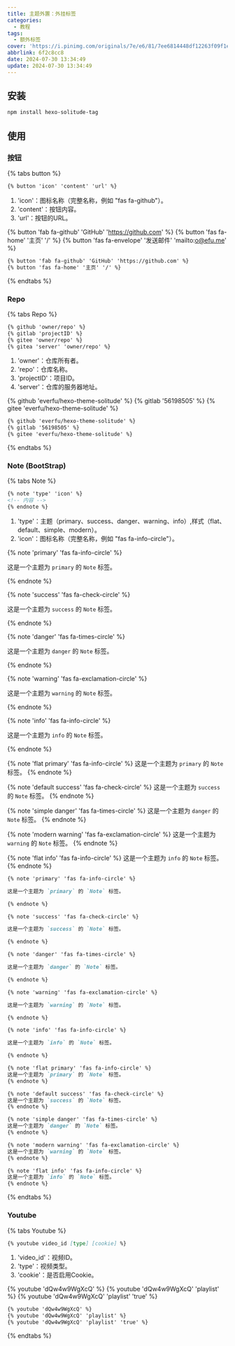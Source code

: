 ```yaml
---
title: 主题外置：外挂标签
categories:
  - 教程
tags:
  - 额外标签
cover: 'https://i.pinimg.com/originals/7e/e6/81/7ee6814448df12263f09f1e70a8a9ca6.jpg'
abbrlink: 6f2c8cc8
date: 2024-07-30 13:34:49
update: 2024-07-30 13:34:49
---
```


## 安装

```bash
npm install hexo-solitude-tag
```

## 使用

### 按钮

{% tabs button %}
<!-- tab 语法 -->

```markdown
{% button 'icon' 'content' 'url' %}
```

<!-- endtab -->

<!-- tab 参数 -->

1. 'icon'：图标名称（完整名称，例如 "fas fa-github"）。
2. 'content'：按钮内容。
3. 'url'：按钮的URL。

<!-- endtab -->

<!-- tab 预览 -->

{% button 'fab fa-github' 'GitHub' 'https://github.com' %}
{% button 'fas fa-home' '主页' '/' %}
{% button 'fas fa-envelope' '发送邮件' 'mailto:o@efu.me' %}
<!-- endtab -->

<!-- tab 源代码 -->

```markdown
{% button 'fab fa-github' 'GitHub' 'https://github.com' %}
{% button 'fas fa-home' '主页' '/' %}
```

<!-- endtab -->

{% endtabs %}

### Repo

{% tabs Repo %}
<!-- tab 语法 -->

```markdown
{% github 'owner/repo' %}
{% gitlab 'projectID' %}
{% gitee 'owner/repo' %}
{% gitea 'server' 'owner/repo' %}
```

<!-- endtab -->

<!-- tab 参数 -->

1. 'owner'：仓库所有者。
2. 'repo'：仓库名称。
3. 'projectID'：项目ID。
4. 'server'：仓库的服务器地址。

<!-- endtab -->

<!-- tab 预览 -->

{% github 'everfu/hexo-theme-solitude' %}
{% gitlab '56198505' %}
{% gitee 'everfu/hexo-theme-solitude' %}

<!-- endtab -->

<!-- tab 源代码 -->

```markdown
{% github 'everfu/hexo-theme-solitude' %}
{% gitlab '56198505' %}
{% gitee 'everfu/hexo-theme-solitude' %}
```

<!-- endtab -->

{% endtabs %}

### Note (BootStrap)

{% tabs Note %}
<!-- tab 语法 -->

```markdown
{% note 'type' 'icon' %}
<!-- 内容 -->
{% endnote %}
```

<!-- endtab -->

<!-- tab 参数 -->

1. 'type'：主题（primary、success、danger、warning、info）,样式（flat、default、simple、modern）。
2. 'icon'：图标名称（完整名称，例如 "fas fa-info-circle"）。

<!-- endtab -->

<!-- tab 预览 -->

{% note 'primary' 'fas fa-info-circle' %}

这是一个主题为 `primary` 的 `Note` 标签。

{% endnote %}

{% note 'success' 'fas fa-check-circle' %}

这是一个主题为 `success` 的 `Note` 标签。

{% endnote %}

{% note 'danger' 'fas fa-times-circle' %}

这是一个主题为 `danger` 的 `Note` 标签。

{% endnote %}

{% note 'warning' 'fas fa-exclamation-circle' %}

这是一个主题为 `warning` 的 `Note` 标签。

{% endnote %}

{% note 'info' 'fas fa-info-circle' %}

这是一个主题为 `info` 的 `Note` 标签。

{% endnote %}

{% note 'flat primary' 'fas fa-info-circle' %}
这是一个主题为 `primary` 的 `Note` 标签。
{% endnote %}

{% note 'default success' 'fas fa-check-circle' %}
这是一个主题为 `success` 的 `Note` 标签。
{% endnote %}

{% note 'simple danger' 'fas fa-times-circle' %}
这是一个主题为 `danger` 的 `Note` 标签。
{% endnote %}

{% note 'modern warning' 'fas fa-exclamation-circle' %}
这是一个主题为 `warning` 的 `Note` 标签。
{% endnote %}

{% note 'flat info' 'fas fa-info-circle' %}
这是一个主题为 `info` 的 `Note` 标签。
{% endnote %}

<!-- endtab -->

<!-- tab 源代码 -->

```markdown
{% note 'primary' 'fas fa-info-circle' %}

这是一个主题为 `primary` 的 `Note` 标签。

{% endnote %}

{% note 'success' 'fas fa-check-circle' %}

这是一个主题为 `success` 的 `Note` 标签。

{% endnote %}

{% note 'danger' 'fas fa-times-circle' %}

这是一个主题为 `danger` 的 `Note` 标签。

{% endnote %}

{% note 'warning' 'fas fa-exclamation-circle' %}

这是一个主题为 `warning` 的 `Note` 标签。

{% endnote %}

{% note 'info' 'fas fa-info-circle' %}

这是一个主题为 `info` 的 `Note` 标签。

{% endnote %}

{% note 'flat primary' 'fas fa-info-circle' %}
这是一个主题为 `primary` 的 `Note` 标签。
{% endnote %}

{% note 'default success' 'fas fa-check-circle' %}
这是一个主题为 `success` 的 `Note` 标签。
{% endnote %}

{% note 'simple danger' 'fas fa-times-circle' %}
这是一个主题为 `danger` 的 `Note` 标签。
{% endnote %}

{% note 'modern warning' 'fas fa-exclamation-circle' %}
这是一个主题为 `warning` 的 `Note` 标签。
{% endnote %}

{% note 'flat info' 'fas fa-info-circle' %}
这是一个主题为 `info` 的 `Note` 标签。
{% endnote %}
```

<!-- endtab -->

{% endtabs %}

### Youtube

{% tabs Youtube %}
<!-- tab 语法 -->

```markdown
{% youtube video_id [type] [cookie] %}
```

<!-- endtab -->

<!-- tab 参数 -->

1. 'video_id'：视频ID。
2. 'type'：视频类型。
3. 'cookie'：是否启用Cookie。

<!-- endtab -->

<!-- tab 预览 -->

{% youtube 'dQw4w9WgXcQ' %}
{% youtube 'dQw4w9WgXcQ' 'playlist' %}
{% youtube 'dQw4w9WgXcQ' 'playlist' 'true' %}

<!-- endtab -->

<!-- tab 源代码 -->

```markdown
{% youtube 'dQw4w9WgXcQ' %}
{% youtube 'dQw4w9WgXcQ' 'playlist' %}
{% youtube 'dQw4w9WgXcQ' 'playlist' 'true' %}
```

<!-- endtab -->

{% endtabs %}